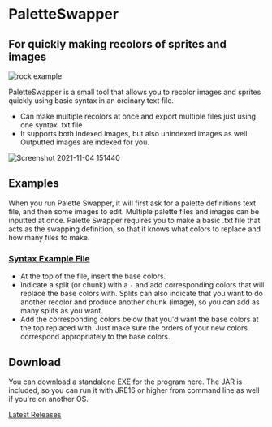 # PaletteSwapper
## For quickly making recolors of sprites and images
![rock example](https://user-images.githubusercontent.com/6147299/43259782-1362a72a-909d-11e8-8054-eb8216f421c3.png)

PaletteSwapper is a small tool that allows you to recolor images and sprites quickly using basic syntax in an ordinary text file. 
- Can make multiple recolors at once and export multiple files just using one syntax .txt file
- It supports both indexed images, but also unindexed images as well. Outputted images are indexed for you.

![Screenshot 2021-11-04 151440](https://user-images.githubusercontent.com/6147299/140413136-810b3385-3b26-4987-a479-d4abc3da63f8.png)

## Examples
When you run Palette Swapper, it will first ask for a palette definitions text file, and then some images to edit. Multiple palette files and images can be inputted at once. Palette Swapper requires you to make a basic .txt file that acts as the swapping definition, so that it knows what colors to replace and how many files to make.

### [Syntax Example File](https://github.com/SkyAphid/PaletteSwapper/blob/master/PaletteSwapper/RockPalette.txt)
- At the top of the file, insert the base colors.
- Indicate a split (or chunk) with a ``-`` and add corresponding colors that will replace the base colors with. Splits can also indicate that you want to do another recolor and produce another chunk (image), so you can add as many splits as you want.
- Add the corresponding colors below that you'd want the base colors at the top replaced with. Just make sure the orders of your new colors correspond appropriately to the base colors.

## Download
You can download a standalone EXE for the program here. The JAR is included, so you can run it with JRE16 or higher from command line as well if you're on another OS.

[Latest Releases](https://github.com/SkyAphid/PaletteSwapper/releases)

